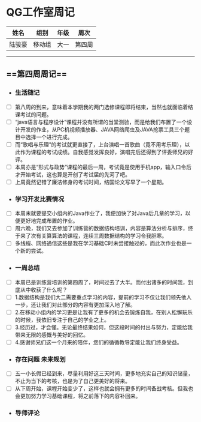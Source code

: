 # QG工作室周记
姓名|组别|年级|周次
---|---|---|---
| 陆骏豪|移动组|大一|第四周|
---
## ==第四周周记==
- ### 生活随记
- [ ] 第八周的到来，意味着本学期我的两门选修课程即将结束，当然也就面临着结课考试的问题。
- [ ] “java语言与程序设计”课程并没有所谓的当堂测验，而是给我们布置了一个设计开发的作业，从PC机视频播放器、JAVA网络爬虫及JAVA抢票工具三个题目中选择一个进行完成。
- [ ] 而“歌唱与乐理”的考试就更直接了，上台演唱一首歌曲（竟不用考乐理），以此作为课程的考试成绩。自我感觉发挥良好，演唱完后还得到了评委师兄的好评。
- [ ] 本周亦是“形式与政势”课程的最后一周，考试竟是使用手机app，输入口令后才开始考试，这也算是开创了考试届的先河了吧。
- [ ] 上周竟然记错了廉洁修身的考试时间，结国论文写早了一个星期。
- ### 学习开发比赛情况
- [ ] 本周末就要提交小组内的Java作业了，我便加快了对Java后几章的学习，以便更好地完成布置的作业。
- [ ] 周六晚，我们又去参加了训练营的数据结构培训，内容是算法分析与排序，终于来了次有关算算法的课程，连续三周数据结构的学习令我胆寒。
- [ ] 多线程、网络通信这些是我在学习基础C时未尝接触过的，而此次作业也是一个新的尝试。
- ### 一周总结  
- [ ] 本周已是训练营培训的第四周了，时间过去了大半。而付出诸多的时间我，到底从中收获了什么呢？
- [ ] 1.数据结构是我们大二需要重点学习的内容，提前的学习不仅让我们领先他人一步，还让我们对此部分的内容有更加深入地了解。
- [ ] 2.在移动小组内的学习更是让我有了更多的机会去锻炼自我，在别人松懈玩乐的时候，我依旧专注于自己的学业之上。
- [ ] 3.经历过，才会懂。无论最终结果如何，但这段时间的付出与努力，定能给我带来无限的感慨与美好的回忆。
- [ ] 4.感谢师兄们这一个月来的陪伴，您们的循循教导定能让我们终身受益。
- ### 存在问题 未来规划
- [ ] 五一小长假已经到来，尽量利用好这三天时间，更多地充实自己的知识储量，不止为当下的考核，也是为了自己更美好的将来。
- [ ] 从下周开始，课程开始变少了，这样也就会拥有更多的时间备战考核。但我也会更加努力学习基础课程，将之前落下的内容补回来。 
- ### 导师评论
